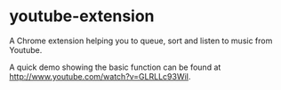 youtube-extension
=================

A Chrome extension helping you to queue, sort and listen to music from Youtube.

A quick demo showing the basic function can be found at http://www.youtube.com/watch?v=GLRLLc93WiI.